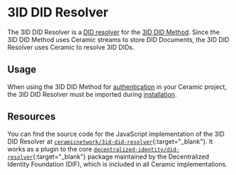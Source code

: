 # 3ID DID Resolver

The 3ID DID Resolver is a [DID resolver](../../learn/glossary.md#did-resolver) for the [3ID DID Method](./method.md). Since the 3ID DID Method uses Ceramic streams to store DID Documents, the 3ID DID Resolver uses Ceramic to resolve 3ID DIDs.

## Usage
When using the 3ID DID Method for [authentication](../../build/authentication.md) in your Ceramic project, the 3ID DID Resolver must be imported during [installation](../../build/installation.md).

## Resources
You can find the source code for the JavaScript implementation of the 3ID DID Resolver at [`ceramicnetwork/3id-did-resolver`](https://github.com/ceramicnetwork/js-ceramic/tree/develop/packages/3id-did-resolver){:target="_blank"}. It works as a plugin to the core [`decentralized-identity/did-resolver`](https://github.com/decentralized-identity/did-resolver){:target="_blank"} package maintained by the Decentralized Identity Foundation (DIF), which is included in all Ceramic implementations.

</br></br></br>
